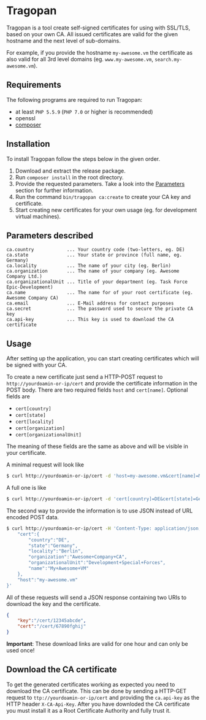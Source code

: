 # Tragopan
Tragopan is a tool create self-signed certificates for using with SSL/TLS, based on your own CA.
All issued certificates are valid for the given hostname and the next level of sub-domains.

For example, if you provide the hostname `my-awesome.vm` the certificate as also valid for all 3rd level domains 
(eg. `www.my-awesome.vm`, `search.my-awesome.vm`). 

## Requirements
The following programs are required to run Tragopan:
- at least `PHP 5.5.9` (`PHP 7.0` or higher is recommended)
- openssl
- [composer](http://getcomposer.org)

## Installation
To install Tragopan follow the steps below in the given order.

1. Download and extract the release package.
2. Run `composer install` in the root directory.
3. Provide the requested parameters. Take a look into the [Parameters](#parameters) section for further information.
4. Run the command `bin/tragopan ca:create` to create your CA key and certificate.
5. Start creating new certificates for your own usage (eg. for development virtual machines).

## <a name="parameters"></a>Parameters described
```text
ca.country            ... Your country code (two-letters, eg. DE)
ca.state              ... Your state or province (full name, eg. Germany)
ca.locality           ... The name of your city (eg. Berlin)
ca.organization       ... The name of your company (eg. Awesome Company Ltd.)
ca.organizationalUnit ... Title of your department (eg. Task Force Epic-Development)
ca.name               ... The name for of your root certificate (eg. Awesome Company CA)
ca.email              ... E-Mail address for contact purposes
ca.secret             ... The password used to secure the private CA key
ca.api-key            ... This key is used to download the CA certificate
```

## Usage
After setting up the application, you can start creating certificates which will be signed with your CA.

To create a new certificate just send a HTTP-POST request to `http://yourdoamin-or-ip/cert` and
provide the certificate information in the POST body.
There are two required fields `host` and `cert[name]`.
Optional fields are
- `cert[country]`
- `cert[state]`
- `cert[locality]`
- `cert[organization]`
- `cert[organizationalUnit]`

The meaning of these fields are the same as above and will be visible in your certificate.

A minimal request will look like
```bash
$ curl http://yourdoamin-or-ip/cert -d 'host=my-awesome.vm&cert[name]=My+Awesome+VM'
```

A full one is like
```bash
$ curl http://yourdoamin-or-ip/cert -d 'cert[country]=DE&cert[state]=Germany&cert[locality]=Berlin&cert[organization]=Awesome+Company+CA&cert[organizationalUnit]=Development+Special+Forces&cert[name]=My+Awesome+VM&host=my-awesome.vm'
```

The second way to provide the information is to use JSON instead of URL encoded POST data.
```bash
$ curl http://yourdoamin-or-ip/cert -H 'Content-Type: application/json; charset=utf-8' -d '{
    "cert":{
        "country":"DE",
        "state":"Germany",
        "locality":"Berlin",
        "organization":"Awesome+Company+CA",
        "organizationalUnit":"Development+Special+Forces",
        "name":"My+Awesome+VM"
    },
    "host":"my-awesome.vm"
}'
```

All of these requests will send a JSON response containing two URIs to download the key and the certificate.
```json
{
    "key":"/cert/12345abcde",
    "cert":"/cert/67890fghij"
}
```
**Important**: These download links are valid for one hour and can only be used once!

## Download the CA certificate
To get the generated certificates working as expected you need to download the CA certificate.
This can be done by sending a HTTP-GET request to `ttp://yourdoamin-or-ip/cert` and providing the `ca.api-key` as
the HTTP header `X-CA-Api-Key`. After you have downloded the CA certificate you must install it as
a Root Certificate Authority and fully trust it.

